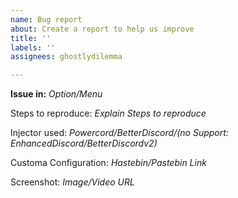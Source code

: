 ```yaml
---
name: Bug report
about: Create a report to help us improve
title: ''
labels: ''
assignees: ghostlydilemma

---
```


**Issue in:** *Option/Menu*

Steps to reproduce: *Explain Steps to reproduce*

Injector used: *Powercord/BetterDiscord/(no Support: EnhancedDiscord/BetterDiscordv2)*

Customa Configuration: *Hastebin/Pastebin Link*

Screenshot: *Image/Video URL*
